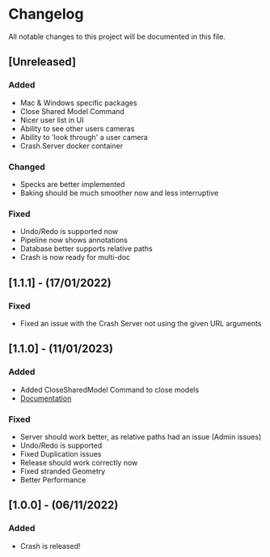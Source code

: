 # Changelog
All notable changes to this project will be documented in this file.

## [Unreleased]

### Added
- Mac & Windows specific packages
- Close Shared Model Command
- Nicer user list in UI
- Ability to see other users cameras
- Ability to 'look through' a user camera
- Crash.Server docker container

### Changed
- Specks are better implemented
- Baking should be much smoother now and less interruptive

### Fixed
- Undo/Redo is supported now
- Pipeline now shows annotations
- Database better supports relative paths
- Crash is now ready for multi-doc


## [1.1.1] - (17/01/2022)

### Fixed
- Fixed an issue with the Crash Server not using the given URL arguments


## [1.1.0] - (11/01/2023)

### Added
- Added CloseSharedModel Command to close models
- [Documentation]([url](https://rhinocrash.notion.site/rhinocrash/CRASH-6fdc9286ff33490487c6585b2f17c33d))

### Fixed
- Server should work better, as relative paths had an issue (Admin issues)
- Undo/Redo is supported
- Fixed Duplication issues
- Release should work correctly now
- Fixed stranded Geometry
- Better Performance


## [1.0.0] - (06/11/2022)

### Added
- Crash is released!

